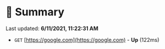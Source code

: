 # 📖 Summary
Last updated: **6/11/2021, 11:22:31 AM**

- `GET` [https://google.com](https://google.com) - **Up** (122ms)
